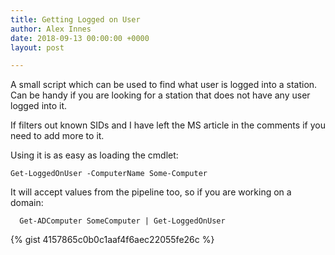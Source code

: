 ```yaml
---
title: Getting Logged on User
author: Alex Innes
date: 2018-09-13 00:00:00 +0000
layout: post

---
```

A small script which can be used to find what user is logged into a station. Can be handy if you are looking for a station that does not have any user logged into it.

If filters out known SIDs and I have left the MS article in the comments if you need to add more to it.

Using it is as easy as loading the cmdlet:

    Get-LoggedOnUser -ComputerName Some-Computer

It will accept values from the pipeline too, so if you are working on a domain:

      Get-ADComputer SomeComputer | Get-LoggedOnUser

{% gist 4157865c0b0c1aaf4f6aec22055fe26c %}